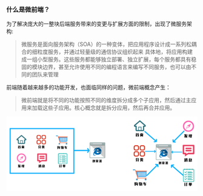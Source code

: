 ### 什么是微前端？

为了解决庞大的一整块后端服务带来的变更与扩展方面的限制，出现了微服务架构:

> 微服务是面向服务架构（SOA）的一种变体，把应用程序设计成一系列松耦合的细粒度服务，并通过轻量级的通信协议组织起来 具体地，将应用构建成一组小型服务。这些服务都能够独立部署、独立扩展，每个服务都具有稳固的模块边界，甚至允许使用不同的编程语言来编写不同服务，也可以由不同的团队来管理

前端随着越来越多的功能开发，也面临同样的问题，微前端概念产生：

> 微前端就是将不同的功能按照不同的维度拆分成多个子应用，然后通过主应用来加载这些子应用。核心概念就是拆分应用，然后再合并应用。

![micro](../assets/images/1.png)

